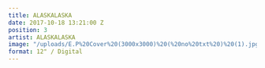 ```yaml
---
title: ALASKALASKA
date: 2017-10-18 13:21:00 Z
position: 3
artist: ALASKALASKA
image: "/uploads/E.P%20Cover%20(3000x3000)%20(%20no%20txt%20)%20(1).jpg"
format: 12" / Digital
---
```



